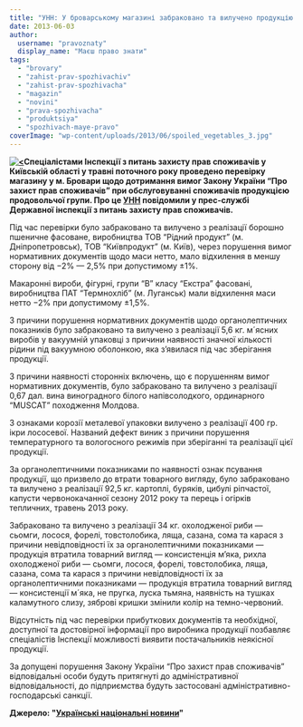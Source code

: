 ```yaml
---
title: "УНН: У броварському магазині забраковано та вилучено продукцію неналежної якості"
date: 2013-06-03
author: 
  username: "pravoznaty"
  display_name: "Маєш право знати"
tags: 
  - "brovary"
  - "zahist-prav-spozhivachiv"
  - "zahist-prav-spozhivacha"
  - "magazin"
  - "novini"
  - "prava-spozhivacha"
  - "produktsiya"
  - "spozhivach-maye-pravo"
coverImage: "wp-content/uploads/2013/06/spoiled_vegetables_3.jpg"
---
```


**[![<](https://mpz.brovary.org/wp-content/uploads/2013/06/spoiled_vegetables_3.jpg)](https://mpz.brovary.org/wp-content/uploads/2013/06/spoiled_vegetables_3.jpg)Спеціалістами Інспекції з питань захисту прав споживачів у Київській області у травні поточного року проведено перевірку магазину у м. Бровари щодо дотримання вимог Закону України “Про захист прав споживачів” при обслуговуванні споживачів продукцією продовольчої групи. Про це [УНН](http://www.unn.com.ua/) повідомили у прес-службі Державної інспекції з питань захисту прав споживачів.**

Під час перевірки було забраковано та вилучено з реалізації борошно пшеничне фасоване, виробництва ТОВ “Рідний продукт” (м. Дніпропетровськ), ТОВ “Київпродукт” (м. Київ), через порушення вимог нормативних документів щодо маси нетто, мало відхилення в меншу сторону від −2% — 2,5% при допустимому ±1%.

Макаронні вироби, фігурні, групи “В” класу “Екстра” фасовані, виробництва ПАТ “Термнохліб” (м. Луганськ) мали відхилення маси нетто −2% при допустимому ±1,5%.

З причини порушення нормативних документів щодо органолептичних показників було забраковано та вилучено з реалізації 5,6 кг. м´ясних виробів у вакуумній упаковці з причини наявності значної кількості рідини під вакуумною оболонкою, яка з’явилася під час зберігання продукції.

З причини наявності сторонніх включень, що є порушенням вимог нормативних документів, було забраковано та вилучено з реалізації 0,67 дал. вина виноградного білого напівсолодкого, ординарного “MUSCAT” походження Молдова.

З ознаками корозії металевої упаковки вилучено з реалізації 400 гр. ікри лососевої. Названий дефект виник з причини порушення температурного та вологосного режимів при зберіганні та реалізації цієї продукції.

За органолептичними показниками по наявності ознак псування продукції, що призвело до втрати товарного вигляду, було забраковано та вилучено з реалізації 92,5 кг. картоплі, буряків, цибулі ріпчастої, капусти червонокачанної сезону 2012 року та перець і огірків тепличних, травень 2013 року.

Забраковано та вилучено з реалізації 34 кг. охолодженої риби — сьомги, лосося, форелі, товстолобика, ляща, сазана, сома та карася з причини невідповідності їх за органолептичними показниками — продукція втратила товарний вигляд — консистенція м’яка, рихла охолодженої риби — сьомги, лосося, форелі, товстолобика, ляща, сазана, сома та карася з причини невідповідності їх за органолептичними показниками — продукція втратила товарний вигляд — консистенції м´яка, не пругка, луска тьмяна, наявність на тушках каламутного слизу, зяброві кришки змінили колір на темно-червоний.

Відсутність під час перевірки прибуткових документів та необхідної, доступної та достовірної інформації про виробника продукції позбавляє спеціалістів Інспекції можливості виявити постачальників неякісної продукції.

За допущені порушення Закону України “Про захист прав споживачів” відповідальні особи будуть притягнуті до адміністративної відповідальності, до підприємства будуть застосовані адміністративно-господарські санкції.

**Джерело: "[Українські національні новини](http://www.unn.com.ua/uk/news/1217744-u-brovarakh-prodavali-neyakisni-ribu-ovochi-vino-makaroni-i-myaso)"**
